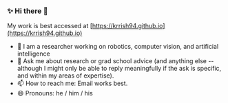 ### ✨ Hi there 👋

My work is best accessed at [https://krrish94.github.io](https://krrish94.github.io)

- 🔭 I am a researcher working on robotics, computer vision, and artificial intelligence
- 💬 Ask me about research or grad school advice (and anything else -- although I might only be able to reply meaningfully if the ask is specific, and within my areas of expertise).
- 📫 How to reach me: Email works best.
- 😄 Pronouns: he / him / his
